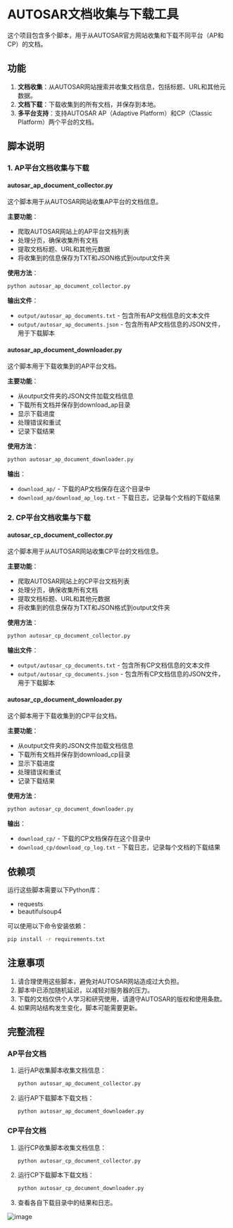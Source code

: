 # AUTOSAR文档收集与下载工具

这个项目包含多个脚本，用于从AUTOSAR官方网站收集和下载不同平台（AP和CP）的文档。

## 功能

1. **文档收集**：从AUTOSAR网站搜索并收集文档信息，包括标题、URL和其他元数据。
2. **文档下载**：下载收集到的所有文档，并保存到本地。
3. **多平台支持**：支持AUTOSAR AP（Adaptive Platform）和CP（Classic Platform）两个平台的文档。

## 脚本说明

### 1. AP平台文档收集与下载

#### autosar_ap_document_collector.py

这个脚本用于从AUTOSAR网站收集AP平台的文档信息。

**主要功能**：
- 爬取AUTOSAR网站上的AP平台文档列表
- 处理分页，确保收集所有文档
- 提取文档标题、URL和其他元数据
- 将收集到的信息保存为TXT和JSON格式到output文件夹

**使用方法**：
```bash
python autosar_ap_document_collector.py
```

**输出文件**：
- `output/autosar_ap_documents.txt` - 包含所有AP文档信息的文本文件
- `output/autosar_ap_documents.json` - 包含所有AP文档信息的JSON文件，用于下载脚本

#### autosar_ap_document_downloader.py

这个脚本用于下载收集到的AP平台文档。

**主要功能**：
- 从output文件夹的JSON文件加载文档信息
- 下载所有文档并保存到download_ap目录
- 显示下载进度
- 处理错误和重试
- 记录下载结果

**使用方法**：
```bash
python autosar_ap_document_downloader.py
```

**输出**：
- `download_ap/` - 下载的AP文档保存在这个目录中
- `download_ap/download_ap_log.txt` - 下载日志，记录每个文档的下载结果

### 2. CP平台文档收集与下载

#### autosar_cp_document_collector.py

这个脚本用于从AUTOSAR网站收集CP平台的文档信息。

**主要功能**：
- 爬取AUTOSAR网站上的CP平台文档列表
- 处理分页，确保收集所有文档
- 提取文档标题、URL和其他元数据
- 将收集到的信息保存为TXT和JSON格式到output文件夹

**使用方法**：
```bash
python autosar_cp_document_collector.py
```

**输出文件**：
- `output/autosar_cp_documents.txt` - 包含所有CP文档信息的文本文件
- `output/autosar_cp_documents.json` - 包含所有CP文档信息的JSON文件，用于下载脚本

#### autosar_cp_document_downloader.py

这个脚本用于下载收集到的CP平台文档。

**主要功能**：
- 从output文件夹的JSON文件加载文档信息
- 下载所有文档并保存到download_cp目录
- 显示下载进度
- 处理错误和重试
- 记录下载结果

**使用方法**：
```bash
python autosar_cp_document_downloader.py
```

**输出**：
- `download_cp/` - 下载的CP文档保存在这个目录中
- `download_cp/download_cp_log.txt` - 下载日志，记录每个文档的下载结果

## 依赖项

运行这些脚本需要以下Python库：
- requests
- beautifulsoup4

可以使用以下命令安装依赖：
```bash
pip install -r requirements.txt
```

## 注意事项

1. 请合理使用这些脚本，避免对AUTOSAR网站造成过大负担。
2. 脚本中已添加随机延迟，以减轻对服务器的压力。
3. 下载的文档仅供个人学习和研究使用，请遵守AUTOSAR的版权和使用条款。
4. 如果网站结构发生变化，脚本可能需要更新。

## 完整流程

### AP平台文档

1. 运行AP收集脚本收集文档信息：
   ```bash
   python autosar_ap_document_collector.py
   ```

2. 运行AP下载脚本下载文档：
   ```bash
   python autosar_ap_document_downloader.py
   ```

### CP平台文档

1. 运行CP收集脚本收集文档信息：
   ```bash
   python autosar_cp_document_collector.py
   ```

2. 运行CP下载脚本下载文档：
   ```bash
   python autosar_cp_document_downloader.py
   ```

3. 查看各自下载目录中的结果和日志。


![image](https://github.com/user-attachments/assets/bfa4bc26-0388-482b-85b8-a304b0b82f23)
